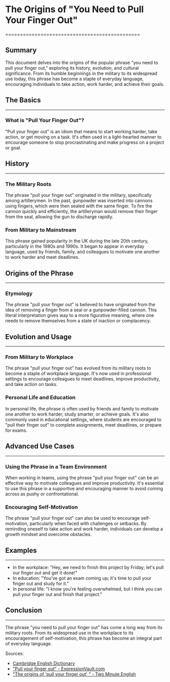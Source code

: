 # The Origins of "You Need to Pull Your Finger Out"
==============================================

Summary
--------

This document delves into the origins of the popular phrase "you need to pull your finger out," exploring its history, evolution, and cultural significance. From its humble beginnings in the military to its widespread use today, this phrase has become a staple of everyday language, encouraging individuals to take action, work harder, and achieve their goals.

## The Basics
-------------

### What is "Pull Your Finger Out"?

"Pull your finger out" is an idiom that means to start working harder, take action, or get moving on a task. It's often used in a light-hearted manner to encourage someone to stop procrastinating and make progress on a project or goal.

## History
------------

### The Military Roots

The phrase "pull your finger out" originated in the military, specifically among artillerymen. In the past, gunpowder was inserted into cannons using fingers, which were then sealed with the same finger. To fire the cannon quickly and efficiently, the artilleryman would remove their finger from the seal, allowing the gun to discharge rapidly.

### From Military to Mainstream

This phrase gained popularity in the UK during the late 20th century, particularly in the 1980s and 1990s. It began to appear in everyday language, used by friends, family, and colleagues to motivate one another to work harder and meet deadlines.

## Origins of the Phrase
-------------------------

### Etymology

The phrase "pull your finger out" is believed to have originated from the idea of removing a finger from a seal or a gunpowder-filled cannon. This literal interpretation gives way to a more figurative meaning, where one needs to remove themselves from a state of inaction or complacency.

## Evolution and Usage
------------------------

### From Military to Workplace

The phrase "pull your finger out" has evolved from its military roots to become a staple of workplace language. It's now used in professional settings to encourage colleagues to meet deadlines, improve productivity, and take action on tasks.

### Personal Life and Education

In personal life, the phrase is often used by friends and family to motivate one another to work harder, study smarter, or achieve goals. It's also commonly used in educational settings, where students are encouraged to "pull their finger out" to complete assignments, meet deadlines, or prepare for exams.

## Advanced Use Cases
----------------------

### Using the Phrase in a Team Environment

When working in teams, using the phrase "pull your finger out" can be an effective way to motivate colleagues and improve productivity. It's essential to use this phrase in a supportive and encouraging manner to avoid coming across as pushy or confrontational.

### Encouraging Self-Motivation

The phrase "pull your finger out" can also be used to encourage self-motivation, particularly when faced with challenges or setbacks. By reminding oneself to take action and work harder, individuals can develop a growth mindset and overcome obstacles.

## Examples
-------------

*   In the workplace: "Hey, we need to finish this project by Friday; let's pull our finger out and get it done!"
*   In education: "You've got an exam coming up; it's time to pull your finger out and study for it."
*   In personal life: "I know you're feeling overwhelmed, but I think you can pull your finger out and finish that project."

## Conclusion
--------------

The phrase "you need to pull your finger out" has come a long way from its military roots. From its widespread use in the workplace to its encouragement of self-motivation, this phrase has become an integral part of everyday language.

Sources:

*   [Cambridge English Dictionary](https://dictionary.cambridge.org/dictionary/british/pull-your-finger-out)
*   ["Pull your finger out" - ExpressionVault.com](https://expressionvault.com/pull-your-finger-out/)
*   ["The origins of 'pull your finger out' " - Two Minute English](https://twominenglish.com/to-pull-your-finger-out-meaning-usage-examples/)